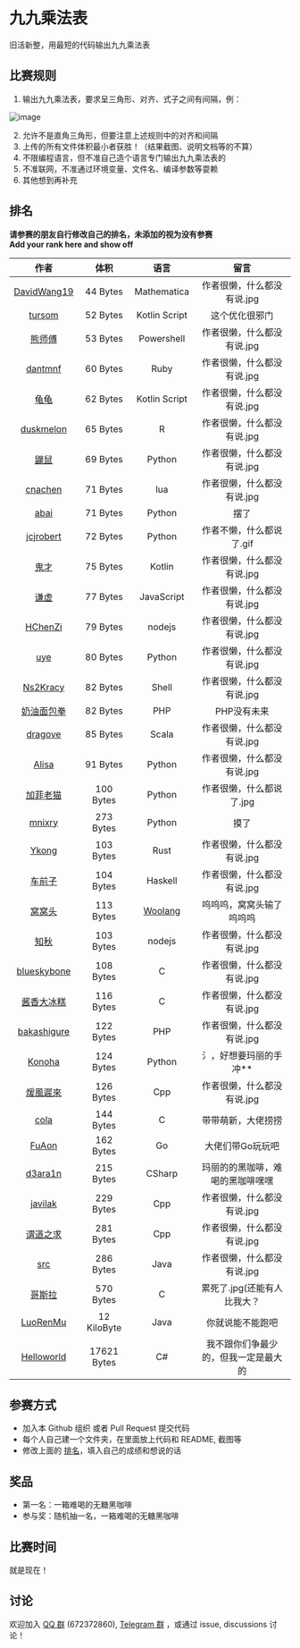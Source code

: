 # 九九乘法表

旧活新整，用最短的代码输出九九乘法表

## 比赛规则

1. 输出九九乘法表，要求呈三角形、对齐、式子之间有间隔，例：

  ![image](https://user-images.githubusercontent.com/18511905/228529653-f2031cc6-61dd-4be7-8a86-f06980b84031.png)

2. 允许不是直角三角形，但要注意上述规则中的对齐和间隔
3. 上传的所有文件体积最小者获胜！（结果截图、说明文档等的不算）
4. 不限编程语言，但不准自己造个语言专门输出九九乘法表的
5. 不准联网，不准通过环境变量、文件名、编译参数等耍赖
6. 其他想到再补充

## 排名

**请参赛的朋友自行修改自己的排名，未添加的视为没有参赛**  
**Add your rank here and show off**

|                             作者                             |   体积    |       语言        |                             留言                                            |
| :----------------------------------------------------------: | :-------: | :--------------: | :------------------------------------------------------------------------: |
| [DavidWang19](DavidWang19)                                   |  44 Bytes | Mathematica      | 作者很懒，什么都没有说.jpg |
| [tursom](tursom)                                             | 52 Bytes  | Kotlin Script       | 这个优化很邪门 |
| [熊师傅](otakuma)                                             | 53 Bytes  | Powershell       | 作者很懒，什么都没有说.jpg |
| [dantmnf](dantmnf)                                            | 60 Bytes  | Ruby            | 作者很懒，什么都没有说.jpg |
| [龟龟](guigui)                                                |  62 Bytes | Kotlin Script    | 作者很懒，什么都没有说.jpg |
| [duskmelon](duskmelon)                                        | 65 Bytes  | R               | 作者很懒，什么都没有说.jpg |
| [鼹鼠](鼹鼠)                                                   |  69 Bytes  | Python        | 作者很懒，什么都没有说.jpg |
| [cnachen](cnachen)                                            |  71 Bytes | lua             | 作者很懒，什么都没有说.jpg |
| [abai](abai)                                                  | 71 Bytes  | Python          | 摆了 |
| [jcjrobert](jcjrobert)                                        | 72 Bytes  | Python          | 作者不懒，什么都说了.gif |
| [鬼才](鬼才)                                                   |  75 Bytes | Kotlin          | 作者很懒，什么都没有说.jpg  |
| [谦虚](谦虚)                                          |  77 Bytes  | JavaScript          | 作者很懒，什么都没有说.jpg |
| [HChenZi](HChenZi)                                            |  79 Bytes  | nodejs         | 作者很懒，什么都没有说.jpg |
| [uye](uye)                                                    |  80 Bytes  | Python         | 作者很懒，什么都没有说.jpg |
| [Ns2Kracy](Ns2Kracy)                                          |  82 Bytes  | Shell          | 作者很懒，什么都没有说.jpg |
| [奶油面包拳](奶油面包拳)                                        | 82 Bytes   | PHP            | PHP没有未来               |
| [dragove](dragove)                                            | 85 Bytes   | Scala          | 作者很懒，什么都没有说.jpg |
| [Alisa](Alisa)                                                |  91 Bytes  | Python         | 作者很懒，什么都没有说.jpg |
| [加菲老猫](GarfieldTheOldCat)                                  |  100 Bytes  | Python        | 作者很懒，什么都说了.jpg |
| [mnixry](mnixry)                                                   |  273 Bytes  | Python        | 摸了 |
| [Ykong](Ykong)                                                |  103 Bytes  | Rust           | 作者很懒，什么都没有说.jpg |
| [车前子](车前子)                                                |  104 Bytes  | Haskell           | 作者很懒，什么都没有说.jpg |
| [窝窝头](mr_cino)                                             |  113 Bytes  | [Woolang](https://github.com/cinogama/woolang) | 呜呜呜，窝窝头输了呜呜呜 |
| [知秋](知秋)                                                  |  103 Bytes  | nodejs          | 作者很懒，什么都没有说.jpg |
| [blueskybone](blueskybone)                                         |  108 Bytes  | C               | 作者很懒，什么都没有说.jpg |
| [酱香大冰糕](酱香大冰糕)                                         |  116 Bytes  | C               | 作者很懒，什么都没有说.jpg |
| [bakashigure](bakashigure)                                    | 122 Bytes   | PHP             | 作者很懒，什么都没有说.jpg |
| [Konoha](Konoha)                                              | 124 Bytes | Python            | 氵，好想要玛丽的手冲** |
| [煖風遲來](煖風遲來)                                           |  126 Bytes  | Cpp             | 作者很懒，什么都没有说.jpg |
| [cola](cola)                                                 |  144 Bytes  | C                | 带带萌新，大佬捞捞 |
| [FuAon](FuAon)                                                 |  162 Bytes  | Go                | 大佬们带Go玩玩吧 |
| [d3ara1n](d3ara1n)                                           |  215 Bytes  | CSharp           | 玛丽的的黑咖啡，难喝的黑咖啡嘿嘿 |
| [javilak](javilak)                                              |  229 Bytes  | Cpp                | 作者很懒，什么都没有说.jpg | 
| [谓道之求](谓道之求)                                           |  281 Bytes  | Cpp             | 作者很懒，什么都没有说.jpg |
| [src](src)                                           |  286 Bytes  | Java             | 作者很懒，什么都没有说.jpg |
| [哥斯拉](哥斯拉)                                              |  570 Bytes  | C                | 累死了.jpg(还能有人比我大？ 
| [LuoRenMu](Luorenmu)                                         |  12 KiloByte | Java           | 你就说能不能跑吧 |
| [Helloworld](Helloworld)                                     | 17621 Bytes | C#               | 我不跟你们争最少的，但我一定是最大的 |

## 参赛方式

- 加入本 Github 组织 或者 Pull Request 提交代码
- 每个人自己建一个文件夹，在里面放上代码和 README, 截图等
- 修改上面的 [排名](#排名)，填入自己的成绩和想说的话

## 奖品

- 第一名：一箱难喝的无糖黑咖啡
- 参与奖：随机抽一名，一箱难喝的无糖黑咖啡

## 比赛时间

就是现在！

## 讨论

欢迎加入 [QQ 群](https://jq.qq.com/?_wv=1027&k=8aBWumWU) (672372860), [Telegram 群](https://t.me/+NjDljiDRrpI4NTU1) ，或通过 issue, discussions 讨论！
